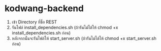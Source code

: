 # kodwang-backend

1. เข้า Directory ที่ชื่อ REST <br>
2. รันไฟล์ install_dependencies.sh (ถ้ารันไม่ได้ให้ chmod +x install_dependencies.sh ก่อน) <br>
3. หลังจากนั้นจะรันไฟล์ให้ start_server.sh (ถ้ารันไม่ได้ให้ chmod +x start_server.sh ก่อน)
